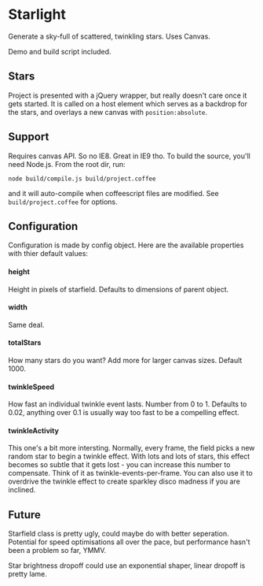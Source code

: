Starlight
=========

Generate a sky-full of scattered, twinkling stars. Uses Canvas.

Demo and build script included.


Stars
-----

Project is presented with a jQuery wrapper, but really doesn't care once it gets started. It is called
on a host element which serves as a backdrop for the stars, and overlays a new canvas with `position:absolute`.


Support
-------

Requires canvas API. So no IE8. Great in IE9 tho.
To build the source, you'll need Node.js. From the root dir, run:

`node build/compile.js build/project.coffee`

and it will auto-compile when coffeescript files are modified.
See `build/project.coffee` for options.


Configuration
-------------

Configuration is made by config object. Here are the available properties with thier default values:

#### height

Height in pixels of starfield. Defaults to dimensions of parent object.


#### width

Same deal.


#### totalStars

How many stars do you want? Add more for larger canvas sizes. Default 1000.


#### twinkleSpeed

How fast an individual twinkle event lasts. Number from 0 to 1. Defaults to 0.02, anything over 0.1 is
usually way too fast to be a compelling effect.


#### twinkleActivity

This one's a bit more intersting. Normally, every frame, the field picks a new random star to begin a
twinkle effect. With lots and lots of stars, this effect becomes so subtle that it gets lost - you can
increase this number to compensate. Think of it as twinkle-events-per-frame. You can also use it to
overdrive the twinkle effect to create sparkley disco madness if you are inclined.


Future
------

Starfield class is pretty ugly, could maybe do with better seperation. Potential for speed
optimisations all over the pace, but performance hasn't been a problem so far, YMMV.

Star brightness dropoff could use an exponential shaper, linear dropoff is pretty lame.
